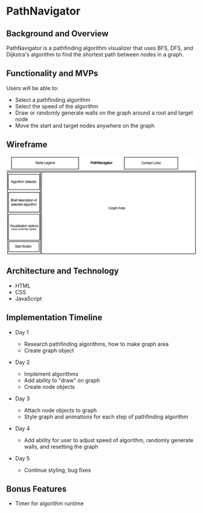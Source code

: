 # PathNavigator

## Background and Overview
PathNavigator is a pathfinding algorithm visualizer that uses BFS, DFS, and Dijkstra's algorithm to find the shortest path between nodes in a graph.

## Functionality and MVPs
Users will be able to:
  - Select a pathfinding algorithm
  - Select the speed of the algorithm
  - Draw or randomly generate walls on the graph around a root and target node
  - Move the start and target nodes anywhere on the graph

## Wireframe

<div align="center">
  <img src="src/images/pathnavigatorwireframe.png" alt="wireframe" width="1000" style="vertical-align:middle">
</div>

## Architecture and Technology
  - HTML
  - CSS
  - JavaScript

## Implementation Timeline
  - Day 1
    - Research pathfinding algorithms, how to make graph area
    - Create graph object
  
  - Day 2
    - Implement algorithms 
    - Add ability to "draw" on graph
    - Create node objects
    
  - Day 3
    - Attach node objects to graph
    - Style graph and animations for each step of pathfinding algorithm
    
  - Day 4
    - Add ability for user to adjust speed of algorithm, randomly generate walls, and resetting the graph
    
  - Day 5
    - Continue styling, bug fixes 
    
## Bonus Features
  - Timer for algorithm runtime
